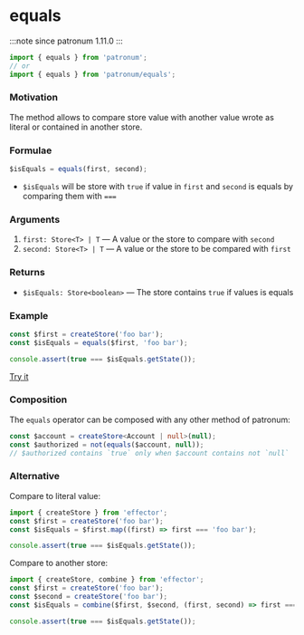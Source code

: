# equals

:::note since
patronum 1.11.0
:::

```ts
import { equals } from 'patronum';
// or
import { equals } from 'patronum/equals';
```

### Motivation

The method allows to compare store value with another value wrote as literal or contained in another store.

### Formulae

```ts
$isEquals = equals(first, second);
```

- `$isEquals` will be store with `true` if value in `first` and `second` is equals by comparing them with `===`

### Arguments

1. `first: Store<T> | T` — A value or the store to compare with `second`
2. `second: Store<T> | T` — A value or the store to be compared with `first`

### Returns

- `$isEquals: Store<boolean>` — The store contains `true` if values is equals

### Example

```ts
const $first = createStore('foo bar');
const $isEquals = equals($first, 'foo bar');

console.assert(true === $isEquals.getState());
```

[Try it](https://share.effector.dev/UtAWVd9r)

### Composition

The `equals` operator can be composed with any other method of patronum:

```ts
const $account = createStore<Account | null>(null);
const $authorized = not(equals($account, null));
// $authorized contains `true` only when $account contains not `null`
```

### Alternative

Compare to literal value:

```ts
import { createStore } from 'effector';
const $first = createStore('foo bar');
const $isEquals = $first.map((first) => first === 'foo bar');

console.assert(true === $isEquals.getState());
```

Compare to another store:

```ts
import { createStore, combine } from 'effector';
const $first = createStore('foo bar');
const $second = createStore('foo bar');
const $isEquals = combine($first, $second, (first, second) => first === second);

console.assert(true === $isEquals.getState());
```
